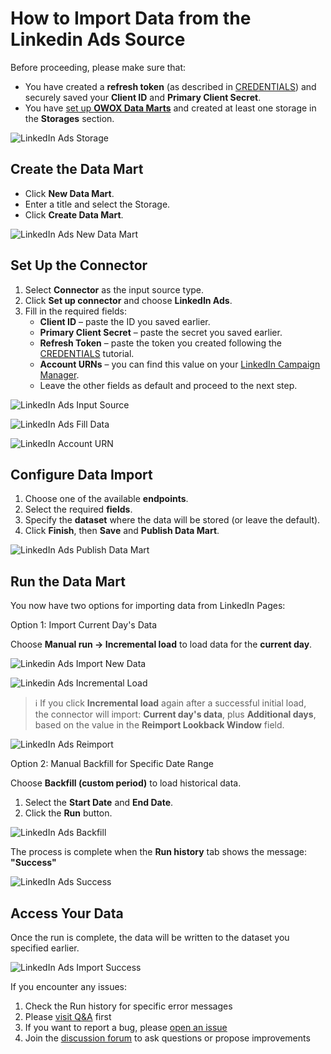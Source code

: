 # How to Import Data from the Linkedin Ads Source

Before proceeding, please make sure that:

- You have created a **refresh token** (as described in [CREDENTIALS](CREDENTIALS)) and securely saved your **Client ID** and **Primary Client Secret**.  
- You have [set up **OWOX Data Marts**](https://docs.owox.com/docs/getting-started/quick-start/) and created at least one storage in the **Storages** section.  

![LinkedIn Ads Storage](res/linkedin_ads_storage.png)

## Create the Data Mart

- Click **New Data Mart**.
- Enter a title and select the Storage.
- Click **Create Data Mart**.

![LinkedIn Ads New Data Mart](res/linkedin_ads_newdatamart.png)

## Set Up the Connector

1. Select **Connector** as the input source type.
2. Click **Set up connector** and choose **LinkedIn Ads**.  
3. Fill in the required fields:
    - **Client ID** – paste the ID you saved earlier.
    - **Primary Client Secret** – paste the secret you saved earlier.
    - **Refresh Token** – paste the token you created following the [CREDENTIALS](CREDENTIALS) tutorial.
    - **Account URNs** – you can find this value on your [LinkedIn Campaign Manager](https://www.linkedin.com/campaignmanager/).
    - Leave the other fields as default and proceed to the next step.

![LinkedIn Ads Input Source](res/linkedin_ads_connector.png)

![LinkedIn Ads Fill Data](res/linkedin_ads_fill_data.png)

![LinkedIn Account URN](res/linkedin_account.png)

## Configure Data Import

1. Choose one of the available **endpoints**.  
2. Select the required **fields**.  
3. Specify the **dataset** where the data will be stored (or leave the default).  
4. Click **Finish**, then **Save** and **Publish Data Mart**.

![LinkedIn Ads Publish Data Mart](res/linkedin_ads_publish.png)

## Run the Data Mart

You now have two options for importing data from LinkedIn Pages:  

Option 1: Import Current Day's Data

Choose **Manual run → Incremental load** to load data for the **current day**.

![Linkedin Ads Import New Data](res/linkedin_ads_incremental.png)

![Linkedin Ads Incremental Load](res/linkedin_ads_currentday.png)

> ℹ️ If you click **Incremental load** again after a successful initial load,  
> the connector will import: **Current day's data**, plus **Additional days**, based on the value in the **Reimport Lookback Window** field.

![LinkedIn Ads Reimport](res/linkedin_ads_reimportwindow.png)

Option 2: Manual Backfill for Specific Date Range

Choose **Backfill (custom period)** to load historical data.  

1. Select the **Start Date** and **End Date**.
2. Click the **Run** button.

![LinkedIn Ads Backfill](res/linkedin_ads_daterange.png)

The process is complete when the **Run history** tab shows the message:  
**"Success"**  

![LinkedIn Ads Success](res/linkedin_ads_successrun.png)

## Access Your Data

Once the run is complete, the data will be written to the dataset you specified earlier.

![LinkedIn Ads Import Success](res/linkedin_ads_bq.png)

If you encounter any issues:

1. Check the Run history for specific error messages
2. Please [visit Q&A](https://github.com/OWOX/owox-data-marts/discussions/categories/q-a) first
3. If you want to report a bug, please [open an issue](https://github.com/OWOX/owox-data-marts/issues)
4. Join the [discussion forum](https://github.com/OWOX/owox-data-marts/discussions) to ask questions or propose improvements
